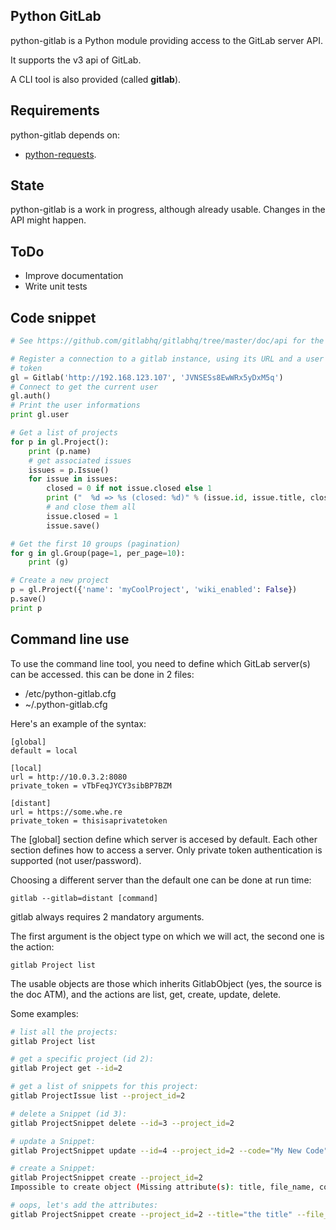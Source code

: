 ## Python GitLab

python-gitlab is a Python module providing access to the GitLab server API.

It supports the v3 api of GitLab.

A CLI tool is also provided (called **gitlab**).

## Requirements

python-gitlab depends on:

* [python-requests](http://docs.python-requests.org/en/latest/).

## State

python-gitlab is a work in progress, although already usable. Changes in the API might happen.

## ToDo

* Improve documentation
* Write unit tests

## Code snippet

`````python
# See https://github.com/gitlabhq/gitlabhq/tree/master/doc/api for the source.

# Register a connection to a gitlab instance, using its URL and a user private
# token
gl = Gitlab('http://192.168.123.107', 'JVNSESs8EwWRx5yDxM5q')
# Connect to get the current user
gl.auth()
# Print the user informations
print gl.user

# Get a list of projects
for p in gl.Project():
    print (p.name)
    # get associated issues
    issues = p.Issue()
    for issue in issues:
        closed = 0 if not issue.closed else 1
        print ("  %d => %s (closed: %d)" % (issue.id, issue.title, closed))
        # and close them all
        issue.closed = 1
        issue.save()

# Get the first 10 groups (pagination)
for g in gl.Group(page=1, per_page=10):
    print (g)

# Create a new project
p = gl.Project({'name': 'myCoolProject', 'wiki_enabled': False})
p.save()
print p
`````

## Command line use

To use the command line tool, you need to define which GitLab server(s) can be
accessed. this can be done in 2 files:

* /etc/python-gitlab.cfg
* ~/.python-gitlab.cfg

Here's an example of the syntax:

`````
[global]
default = local

[local]
url = http://10.0.3.2:8080
private_token = vTbFeqJYCY3sibBP7BZM

[distant]
url = https://some.whe.re
private_token = thisisaprivatetoken
`````

The [global] section define which server is accesed by default.
Each other section defines how to access a server. Only private token
authentication is supported (not user/password).

Choosing a different server than the default one can be done at run time:

`````
gitlab --gitlab=distant [command]
`````

gitlab always requires 2 mandatory arguments.

The first argument is the object type on which we will act, the second one is
the action:

`````
gitlab Project list
`````

The usable objects are those which inherits GitlabObject (yes, the source is
the doc ATM), and the actions are list, get, create, update, delete.

Some examples:

`````bash
# list all the projects:
gitlab Project list

# get a specific project (id 2):
gitlab Project get --id=2

# get a list of snippets for this project:
gitlab ProjectIssue list --project_id=2

# delete a Snippet (id 3):
gitlab ProjectSnippet delete --id=3 --project_id=2

# update a Snippet:
gitlab ProjectSnippet update --id=4 --project_id=2 --code="My New Code"

# create a Snippet:
gitlab ProjectSnippet create --project_id=2
Impossible to create object (Missing attribute(s): title, file_name, code)

# oops, let's add the attributes:
gitlab ProjectSnippet create --project_id=2 --title="the title" --file_name="the name" --code="the code"
`````
